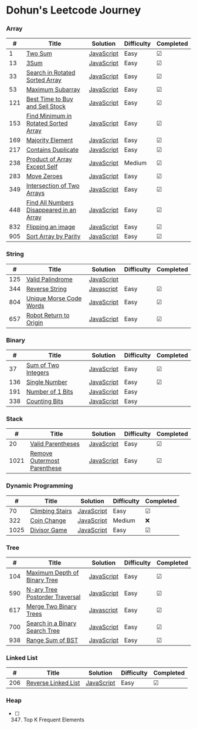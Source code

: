 # Dohun's Leetcode Journey

### Array
| # | Title | Solution | Difficulty |Completed|
|---| ----- | -------- | ---------- |-------- |
|1|[Two Sum](https://leetcode.com/problems/two-sum) | [JavaScript]()|Easy| &#9745;|
|13|[3Sum](https://leetcode.com/problems/3sum) | [JavaScript](./Array/3sum.md)|Easy|&#9745;|
|33|[Search in Rotated Sorted Array](https://leetcode.com/problems/search-in-rotated-sorted-array)|[JavaScript](./Array/search-in-rotate-sorted-array.md)|Easy|&#9745;|
|53|[Maximum Subarray](https://leetcode.com/problems/maximum-subarray) | [JavaScript](./Array/maximum-subarray.md)|Easy|&#9745;|
|121|[Best Time to Buy and Sell Stock](https://leetcode.com/problems/best-time-to-buy-and-sell-stock/)|[JavaScript](./Array/best-time-to-buy-and-sell-stock.md)|Easy|&#9745;|
|153|[Find Minimum in Rotated Sorted Array](https://leetcode.com/problems/find-minimum-in-rotated-sorted-array)|[JavaScript](./Array/find-minimum-in-rotated-sorted-array.md)|Easy|&#9745;|
|169|[Majority Element](https://leetcode.com/problems/majority-element/)|[JavaScript](./Array/majority-element.md)|Easy|&#9745;|
|217|[Contains Duplicate](https://leetcode.com/problems/contains-duplicate)|[JavaScript](./Array/contains-duplicate)|Easy|&#9745;|
|238|[Product of Array Except Self](https://leetcode.com/problems/product-of-array-except-self)|[JavaScript](./Array/product-of-array-except-self.md)|Medium|&#9745;|
|283|[Move Zeroes](https://leetcode.com/problems/move-zeroes/)|[JavaScript](./Array/move-zeroes.md)|Easy|&#9745;|
|349|[Intersection of Two Arrays](https://leetcode.com/problems/intersection-of-two-arrays/)|[JavaScript](./Array/intersection-of-two-arrays.js)|Easy|&#9745;|
|448|[Find All Numbers Disappeared in an Array](https://leetcode.com/problems/find-all-numbers-disappeared-in-an-array/)|[JavaScript](./Array/find-all-numbers-disappeared-in-array.md)|Easy|&#9745;|
|832|[Flipping an image](https://leetcode.com/problems/flipping-an-image)|[JavaScript](./Array/flipping-image.md)|Easy|&#9745;|
|905|[Sort Array by Parity](https://leetcode.com/problems/sort-array-by-parity)|[JavaScript](./Array/sort-array-by-parity.md)|Easy|&#9745;|

### String
| # | Title | Solution | Difficulty |Completed|
|---| ----- | -------- | ---------- |-------- |
|125|[Valid Palindrome](https://leetcode.com/problems/valid-palindrome)|[JavaScript]()| | |
|344|[Reverse String](https://leetcode.com/problems/reverse-string)|[Javascript](./String/reverse-string.js)|Easy|&#9745;|
|804|[Unique Morse Code Words](https://leetcode.com/problems/unique-morse-code-words)|[JavaScript](./String/unique-morse-code-words.js)|Easy |&#9745; |
|657|[Robot Return to Origin](https://leetcode.com/problems/robot-return-to-origin/)|[JavaScript](./String/robot-return-to-origin.js)|Easy|&#9745;|

### Binary
| # | Title | Solution | Difficulty |Completed|
|---| ----- | -------- | ---------- |-------- |
|37 |[Sum of Two Integers](https://leetcode.com/problems/sum-of-two-integers)|[JavaScript](./Binary/sum-of-two-integers.md)|Easy|&#9745;|
|136|[Single Number](https://leetcode.com/problems/single-number/)|[JavaScript](./Binary/single-number.js)|Easy|&#9745;|
|191|[Number of 1 Bits]()|[JavaScript]() |Easy| |
|338|[Counting Bits]()|[JavaScript]() |Easy| |

### Stack
| # | Title | Solution | Difficulty |Completed|
|---| ----- | -------- | ---------- |-------- |
|20|[Valid Parentheses](https://leetcode.com/problems/valid-parentheses)|[JavaScript](./Stack/valid-parentheses.js)|Easy| &#9745;|
|1021|[Remove Outermost Parenthese](https://leetcode.com/problems/remove-outermost-parenthese)|[JavaScript](./Stack/remove-outermost-paretheses.js)|Easy|&#9745;|

### Dynamic Programming
| # | Title | Solution | Difficulty |Completed|
|---| ----- | -------- | ---------- |-------- |
|70|[Climbing Stairs](https://leetcode.com/problems/climbing-stairs)|[JavaScript](./Dynamic%20Programming/climbing-stairs.md)|Easy| &#9745;|
|322|[Coin Change](https://leetcode.com/problems/coin-change)|[JavaScript]()|Medium| ❌|
|1025|[Divisor Game](https://leetcode.com/problems/divisor-game/)|[JavaScript](./Dynamic%20Programming/divisor-game.js)|Easy|&#9745;|

### Tree
| # | Title | Solution | Difficulty |Completed|
|---| ----- | -------- | ---------- |-------- |
|104|[Maximum Depth of Binary Tree](https://leetcode.com/problems/maximum-depth-of-binary-tree/)|[JavaScript](./Tree/maximum-depth-of-binary-tree)|Easy|&#9745; |
|590|[N-ary Tree Postorder Traversal](https://leetcode.com/problems/n-ary-tree-postorder-traversal/)|[JavaScript](./Tree/n-ary-tree-postordre-traversal.js)|Easy|&#9745;|
|617|[Merge Two Binary Trees](https://leetcode.com/problems/merge-two-binary-trees/)|[Javascript](./Tree/merge-two-binary-trees.js)|Easy|&#9745;|
|700|[Search in a Binary Search Tree](https://leetcode.com/problems/search-in-a-binary-search-tree/)|[JavaScript](./Tree/search-in-a-binary-search-tree.js)|Easy|&#9745;|
|938|[Range Sum of BST](https://leetcode.com/problems/range-sum-of-bst/)|[JavaScript](./Tree/range-sum-of-bst.js)|Easy|&#9745; |

### Linked List
| # | Title | Solution | Difficulty |Completed|
|---| ----- | -------- | ---------- |-------- |
|206|[Reverse Linked List](https://leetcode.com/problems/reverse-linked-list/)|[JavaScript](./Linked%20List/reverse-linked-list.js)|Easy|&#9745; |
### Heap
- [ ] 347. Top K Frequent Elements

